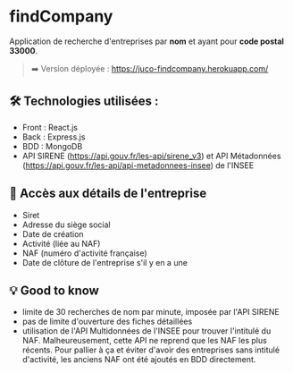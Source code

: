 # findCompany
Application de recherche d'entreprises par **nom** et ayant pour **code postal 33000**.
> :arrow_right: Version déployée : https://juco-findcompany.herokuapp.com/

## :hammer_and_wrench: Technologies utilisées :
- Front : React.js
- Back : Express.js
- BDD : MongoDB
- API SIRENE (https://api.gouv.fr/les-api/sirene_v3) et API Métadonnées (https://api.gouv.fr/les-api/api-metadonnees-insee) de l'INSEE

## :memo: Accès aux détails de l'entreprise
- Siret 
- Adresse du siège social
- Date de création
- Activité (liée au NAF)
- NAF (numéro d'activité française)
- Date de clôture de l'entreprise s'il y en a une

## :bulb: Good to know
- limite de 30 recherches de nom par minute, imposée par l'API SIRENE
- pas de limite d'ouverture des fiches détaillées
- utilisation de l'API Multidonnées de l'INSEE pour trouver l'intitulé du NAF. Malheureusement, cette API ne reprend que les NAF les plus récents. Pour pallier à ça et éviter d'avoir des entreprises sans intitulé d'activité, les anciens NAF ont été ajoutés en BDD directement.
